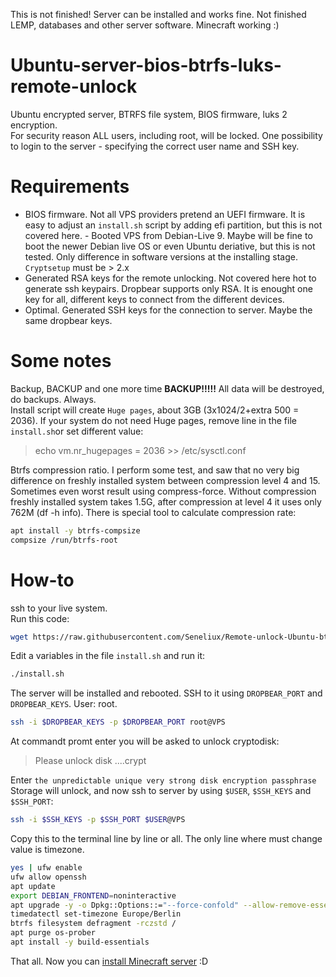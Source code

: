 This is not finished!
Server can be installed and works fine. Not finished LEMP, databases and other server software. Minecraft working :)

# Ubuntu-server-bios-btrfs-luks-remote-unlock
Ubuntu encrypted server,  BTRFS file system, BIOS firmware, luks 2 encryption.  
For security reason ALL users, including root, will be locked. One possibility to login to the server - specifying the correct user name and SSH key.

# Requirements
- BIOS firmware. Not all VPS providers pretend an UEFI firmware. It is easy to adjust an `install.sh` script by adding efi partition, but this is not covered here.  - Booted VPS from Debian-Live 9. Maybe will be fine to boot the newer Debian live OS  or even Ubuntu deriative, but this is not tested. Only difference in software versions at the installing stage. `Cryptsetup` must be > 2.x 
- Generated RSA keys for the remote unlocking. Not covered here hot to generate ssh keypairs. Dropbear supports only RSA. It is enought one key for all, different keys to connect from the different devices.
- Optimal. Generated SSH keys for the connection to server. Maybe the same dropbear keys.  

# Some notes
Backup, BACKUP and one more time **BACKUP!!!!!** All data will be destroyed, do backups. Always.  
Install script will create `Huge pages`, about 3GB (3x1024/2+extra 500 = 2036). If your system do not need Huge pages, remove line in the file `install.sh`or set different value:  
>echo vm.nr_hugepages = 2036 >> /etc/sysctl.conf  

Btrfs compression ratio. I perform some test, and saw that no very big difference on freshly installed system between compression level 4 and 15. Sometimes even worst result using compress-force. Without compression freshly installed system takes 1.5G, after compression at level 4 it uses only 762M (df -h info). There is special tool to calculate compression rate:
```bash
apt install -y btrfs-compsize
compsize /run/btrfs-root
```

# How-to
ssh to your live system.  
Run this code:
```bash
wget https://raw.githubusercontent.com/Seneliux/Remote-unlock-Ubuntu-btrfs-bios/main/install.sh && chmod +x install.sh
```
Edit a variables in the file `install.sh` and run it:
```bash
./install.sh
```
The server will be installed and rebooted. SSH to it using `DROPBEAR_PORT` and `DROPBEAR_KEYS`. User: root. 
```bash
ssh -i $DROPBEAR_KEYS -p $DROPBEAR_PORT root@VPS
```
At commandt promt enter you will be asked to unlock cryptodisk:  
> Please unlock disk ....crypt  

Enter `the unpredictable unique very strong disk encryption passphrase`  
Storage will unlock, and now ssh to server by using `$USER`, `$SSH_KEYS` and `$SSH_PORT`:  
```bash
ssh -i $SSH_KEYS -p $SSH_PORT $USER@VPS
```
Copy this to the terminal line by line or all. The only line where must change value is timezone.
```bash
yes | ufw enable
ufw allow openssh
apt update
export DEBIAN_FRONTEND=noninteractive
apt upgrade -y -o Dpkg::Options::="--force-confold" --allow-remove-essential
timedatectl set-timezone Europe/Berlin
btrfs filesystem defragment -rczstd /
apt purge os-prober
apt install -y build-essentials
```
That all. Now you can [install Minecraft server](https://github.com/Seneliux/MinecraftSystemdUnit) :D
